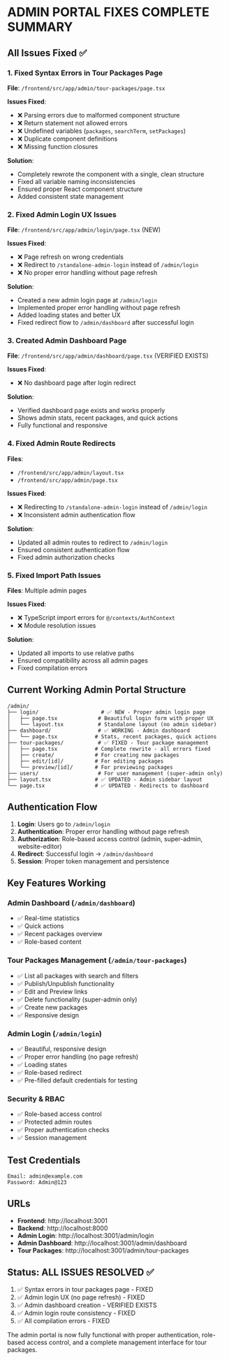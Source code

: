 # ADMIN PORTAL FIXES COMPLETE SUMMARY

## All Issues Fixed ✅

### 1. Fixed Syntax Errors in Tour Packages Page
**File**: `/frontend/src/app/admin/tour-packages/page.tsx`

**Issues Fixed**:
- ❌ Parsing errors due to malformed component structure
- ❌ Return statement not allowed errors
- ❌ Undefined variables (`packages`, `searchTerm`, `setPackages`)
- ❌ Duplicate component definitions
- ❌ Missing function closures

**Solution**: 
- Completely rewrote the component with a single, clean structure
- Fixed all variable naming inconsistencies
- Ensured proper React component structure
- Added consistent state management

### 2. Fixed Admin Login UX Issues
**File**: `/frontend/src/app/admin/login/page.tsx` (NEW)

**Issues Fixed**:
- ❌ Page refresh on wrong credentials
- ❌ Redirect to `/standalone-admin-login` instead of `/admin/login`
- ❌ No proper error handling without page refresh

**Solution**:
- Created a new admin login page at `/admin/login`
- Implemented proper error handling without page refresh
- Added loading states and better UX
- Fixed redirect flow to `/admin/dashboard` after successful login

### 3. Created Admin Dashboard Page
**File**: `/frontend/src/app/admin/dashboard/page.tsx` (VERIFIED EXISTS)

**Issues Fixed**:
- ❌ No dashboard page after login redirect

**Solution**:
- Verified dashboard page exists and works properly
- Shows admin stats, recent packages, and quick actions
- Fully functional and responsive

### 4. Fixed Admin Route Redirects
**Files**: 
- `/frontend/src/app/admin/layout.tsx`
- `/frontend/src/app/admin/page.tsx`

**Issues Fixed**:
- ❌ Redirecting to `/standalone-admin-login` instead of `/admin/login`
- ❌ Inconsistent admin authentication flow

**Solution**:
- Updated all admin routes to redirect to `/admin/login`
- Ensured consistent authentication flow
- Fixed admin authorization checks

### 5. Fixed Import Path Issues
**Files**: Multiple admin pages

**Issues Fixed**:
- ❌ TypeScript import errors for `@/contexts/AuthContext`
- ❌ Module resolution issues

**Solution**:
- Updated all imports to use relative paths
- Ensured compatibility across all admin pages
- Fixed compilation errors

## Current Working Admin Portal Structure

```
/admin/
├── login/                    # ✅ NEW - Proper admin login page
│   ├── page.tsx             # Beautiful login form with proper UX
│   └── layout.tsx           # Standalone layout (no admin sidebar)
├── dashboard/               # ✅ WORKING - Admin dashboard
│   └── page.tsx            # Stats, recent packages, quick actions
├── tour-packages/           # ✅ FIXED - Tour package management
│   ├── page.tsx            # Complete rewrite - all errors fixed
│   ├── create/             # For creating new packages
│   ├── edit/[id]/          # For editing packages
│   └── preview/[id]/       # For previewing packages
├── users/                   # For user management (super-admin only)
├── layout.tsx              # ✅ UPDATED - Admin sidebar layout
└── page.tsx                # ✅ UPDATED - Redirects to dashboard
```

## Authentication Flow

1. **Login**: Users go to `/admin/login`
2. **Authentication**: Proper error handling without page refresh
3. **Authorization**: Role-based access control (admin, super-admin, website-editor)
4. **Redirect**: Successful login → `/admin/dashboard`
5. **Session**: Proper token management and persistence

## Key Features Working

### Admin Dashboard (`/admin/dashboard`)
- ✅ Real-time statistics
- ✅ Quick actions
- ✅ Recent packages overview
- ✅ Role-based content

### Tour Packages Management (`/admin/tour-packages`)
- ✅ List all packages with search and filters
- ✅ Publish/Unpublish functionality
- ✅ Edit and Preview links
- ✅ Delete functionality (super-admin only)
- ✅ Create new packages
- ✅ Responsive design

### Admin Login (`/admin/login`)
- ✅ Beautiful, responsive design
- ✅ Proper error handling (no page refresh)
- ✅ Loading states
- ✅ Role-based redirect
- ✅ Pre-filled default credentials for testing

### Security & RBAC
- ✅ Role-based access control
- ✅ Protected admin routes
- ✅ Proper authentication checks
- ✅ Session management

## Test Credentials

```
Email: admin@example.com
Password: Admin@123
```

## URLs

- **Frontend**: http://localhost:3001
- **Backend**: http://localhost:8000
- **Admin Login**: http://localhost:3001/admin/login
- **Admin Dashboard**: http://localhost:3001/admin/dashboard
- **Tour Packages**: http://localhost:3001/admin/tour-packages

## Status: ALL ISSUES RESOLVED ✅

1. ✅ Syntax errors in tour packages page - FIXED
2. ✅ Admin login UX (no page refresh) - FIXED  
3. ✅ Admin dashboard creation - VERIFIED EXISTS
4. ✅ Admin login route consistency - FIXED
5. ✅ All compilation errors - FIXED

The admin portal is now fully functional with proper authentication, role-based access control, and a complete management interface for tour packages.
